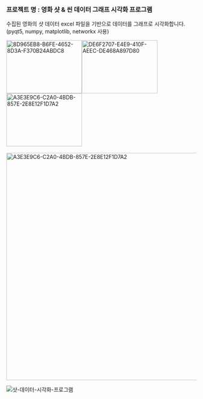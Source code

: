 
### 프로젝트 명 : 영화 샷 & 씬 데이터 그래프 시각화 프로그램 
수집된 영화의 샷 데이터 excel 파일을 기반으로 데이터를 그래프로 시각화합니다. 
<br>(pyqt5, numpy, matplotlib, networkx 사용)
<br>
<div margin:auto><img width="200" height="140"  alt="8D965EB8-B6FE-4652-8D3A-F370B24ABDC8" src="https://user-images.githubusercontent.com/34650638/85305359-ec1d2700-b4e7-11ea-9725-6c6b549295f7.png"><img width="200" height="140" alt="DE6F2707-E4E9-410F-AEEC-DE468A897D80" src="https://user-images.githubusercontent.com/34650638/85305530-25ee2d80-b4e8-11ea-9869-184a16e1adde.png">
  <img width="200" height="140" alt="A3E3E9C6-C2A0-4BDB-857E-2E8E12F1D7A2" src="https://user-images.githubusercontent.com/34650638/85305579-369ea380-b4e8-11ea-897c-dcb7a124b0dc.png">
</div>
<br>
<div margin:auto>
  <img width="600" alt="A3E3E9C6-C2A0-4BDB-857E-2E8E12F1D7A2" src="https://user-images.githubusercontent.com/34650638/85305579-369ea380-b4e8-11ea-897c-dcb7a124b0dc.png">

</div>

![샷-데이터-시각화-프로그램](https://user-images.githubusercontent.com/34650638/87719089-ca187b00-c7ed-11ea-9314-066de47f060c.png)

